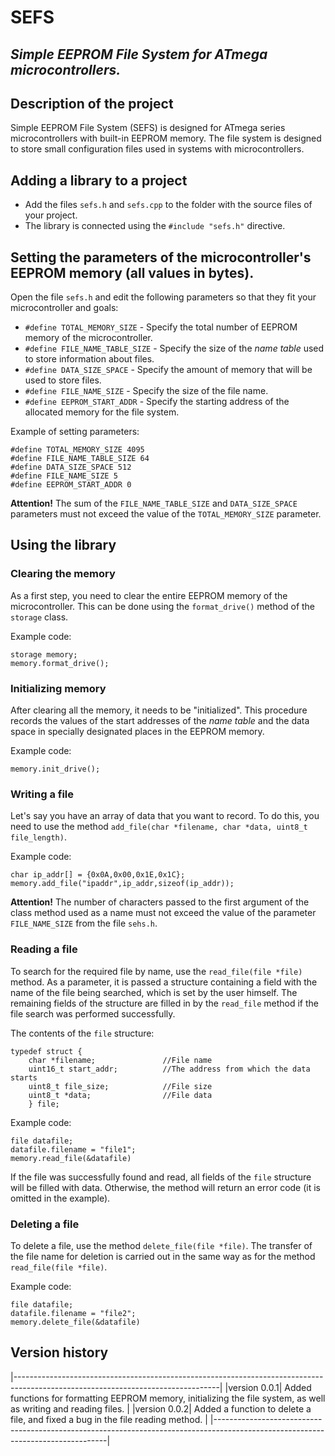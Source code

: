 # SEFS
## _Simple EEPROM File System for ATmega microcontrollers._

## Description of the project
Simple EEPROM File System (SEFS) is designed for ATmega series microcontrollers with built-in EEPROM memory.
The file system is designed to store small configuration files used in systems with microcontrollers.

## Adding a library to a project

- Add the files ```sefs.h``` and ```sefs.cpp``` to the folder with the source files of your project.
- The library is connected using the ```#include "sefs.h"``` directive.

## Setting the parameters of the microcontroller's EEPROM memory (all values in bytes).

Open the file ``sefs.h`` and edit the following parameters so that they fit your microcontroller and goals:

- ```#define TOTAL_MEMORY_SIZE``` - Specify the total number of EEPROM memory of the microcontroller.
- ```#define FILE_NAME_TABLE_SIZE``` - Specify the size of the _name table_ used to store information about files.
- ```#define DATA_SIZE_SPACE``` - Specify the amount of memory that will be used to store files.
- ```#define FILE_NAME_SIZE``` - Specify the size of the file name.
- ```#define EEPROM_START_ADDR``` - Specify the starting address of the allocated memory for the file system.

Example of setting parameters:
```
#define TOTAL_MEMORY_SIZE 4095
#define FILE_NAME_TABLE_SIZE 64
#define DATA_SIZE_SPACE 512
#define FILE_NAME_SIZE 5
#define EEPROM_START_ADDR 0
```

**Attention!** The sum of the ```FILE_NAME_TABLE_SIZE``` and ```DATA_SIZE_SPACE``` parameters must not exceed the value of the ```TOTAL_MEMORY_SIZE``` parameter.

## Using the library
### Clearing the memory

As a first step, you need to clear the entire EEPROM memory of the microcontroller. This can be done using the `format_drive()` method of the `storage` class.

Example code:
```
storage memory;
memory.format_drive();
```

### Initializing memory

After clearing all the memory, it needs to be "initialized". This procedure records the values of the start addresses of the _name table_ and the data space in specially designated places in the EEPROM memory.

Example code:
```
memory.init_drive();
```

### Writing a file

Let's say you have an array of data that you want to record. To do this, you need to use the method ```add_file(char *filename, char *data, uint8_t file_length)```.

Example code:
```
char ip_addr[] = {0x0A,0x00,0x1E,0x1C};
memory.add_file("ipaddr",ip_addr,sizeof(ip_addr));
```

**Attention!** The number of characters passed to the first argument of the class method used as a name must not exceed the value of the parameter ``FILE_NAME_SIZE`` from the file ``sehs.h``.

### Reading a file

To search for the required file by name, use the ```read_file(file *file)``` method. As a parameter, it is passed a structure containing a field with the name of the file being searched, which is set by the user himself. The remaining fields of the structure are filled in by the ```read_file``` method if the file search was performed successfully.

The contents of the ```file``` structure:
```
typedef struct {
	char *filename;               //File name
	uint16_t start_addr;          //The address from which the data starts
	uint8_t file_size;            //File size
	uint8_t *data;                //File data
	} file;
```

Example code:
```
file datafile;
datafile.filename = "file1";
memory.read_file(&datafile)
```

If the file was successfully found and read, all fields of the `file` structure will be filled with data. Otherwise, the method will return an error code (it is omitted in the example).

### Deleting a file

To delete a file, use the method ```delete_file(file *file)```. The transfer of the file name for deletion is carried out in the same way as for the method ```read_file(file *file)```.

Example code:
```
file datafile;
datafile.filename = "file2";
memory.delete_file(&datafile)
```

## Version history

|---------------------------------------------------------------------------------------------------------------------------------|
|version 0.0.1| Added functions for formatting EEPROM memory, initializing the file system, as well as writing and reading files. |
|version 0.0.2| Added a function to delete a file, and fixed a bug in the file reading method.                                    |
|---------------------------------------------------------------------------------------------------------------------------------|




